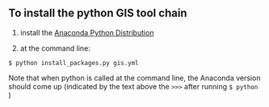 ## To install the python GIS tool chain

1) install the [Anaconda Python Distribution](https://www.anaconda.com/download/)

2) at the command line:

```
$ python install_packages.py gis.yml
```

Note that when python is called at the command line, the Anaconda version should come up (indicated by the text above the `>>>` after running `$ python `)
